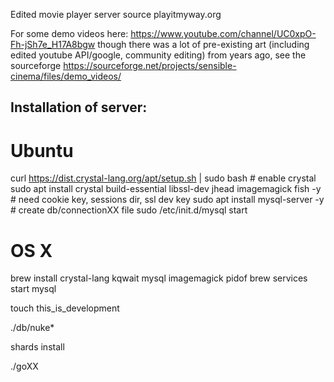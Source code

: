 Edited movie player server source playitmyway.org 

For some demo videos here: https://www.youtube.com/channel/UC0xpO-Fh-jSh7e_H17A8bgw
though there was a lot of pre-existing art (including edited youtube API/google, community editing) from years ago, see the sourceforge https://sourceforge.net/projects/sensible-cinema/files/demo_videos/

## Installation of server:

# Ubuntu
curl https://dist.crystal-lang.org/apt/setup.sh | sudo bash # enable crystal
sudo apt install crystal build-essential libssl-dev jhead imagemagick fish -y # need cookie key, sessions dir, ssl dev key
sudo apt install mysql-server -y # create db/connectionXX file
sudo /etc/init.d/mysql start

# OS X
brew install crystal-lang kqwait mysql imagemagick pidof
brew services start mysql

touch this_is_development

./db/nuke*

shards install

./goXX
